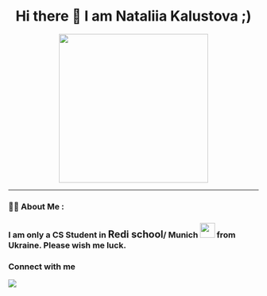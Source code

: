 <div align="center">
<h1>
Hi there 👋
I am Nataliia Kalustova ;)
</h1>
</div>

<div align="center">
  <img src="https://media.giphy.com/media/xT0Gqn9yuw8hnPGn5K/giphy.gif" width="300" height="300"/>
</div>
  
  ---

### :woman_technologist: About Me :
 
### I am only a CS Student in <big>Redi school</big>/ Munich <img src="https://media.giphy.com/media/WUlplcMpOCEmTGBtBW/giphy.gif" width="30"> from Ukraine. Please wish me luck.
### Connect with me  
<a href="https://www.facebook.com/ttt">
<img src="https://img.shields.io/badge/-facebook-yellow?logo=facebook&logocolor=white&style=for-the-badge "

</a>


<!--
**nata0875/nata0875** is a ✨ _special_ ✨ repository because its `README.md` (this file) appears on your GitHub profile.

Here are some ideas to get you started:

- 🔭 I’m currently working on ...
- 🌱 I’m currently learning ...
- 👯 I’m looking to collaborate on ...
- 🤔 I’m looking for help with ...
- 💬 Ask me about ...
- 📫 How to reach me: ...
- 😄 Pronouns: ...
- ⚡ Fun fact: ...--!>

